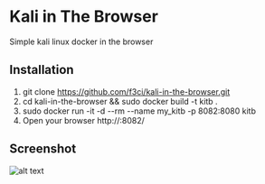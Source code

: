 # Kali in The Browser

 Simple kali linux docker in the browser

## Installation

1. git clone https://github.com/f3ci/kali-in-the-browser.git
2. cd kali-in-the-browser && sudo docker build -t kitb .
3. sudo docker run -it -d --rm --name my_kitb -p 8082:8080 kitb
4. Open your browser http://<docker-ip>:8082/

## Screenshot
![alt text](https://github.com/f3ci/kali-in-the-browser/raw/main/kitb.png)
